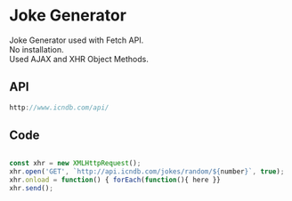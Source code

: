 # Joke Generator

Joke Generator used with Fetch API.  
No installation.  
Used AJAX and XHR Object Methods.

## API


```javascript
http://www.icndb.com/api/
```

## Code

```javascript

const xhr = new XMLHttpRequest();
xhr.open('GET', `http://api.icndb.com/jokes/random/${number}`, true);
xhr.onload = function() { forEach(function(){ here }}
xhr.send();

```

